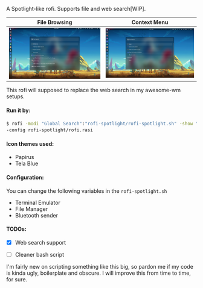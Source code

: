 A Spotlight-like rofi. Supports file and web search[WIP]. 

| File Browsing | Context Menu |
| --- | --- |
| ![screenshot](screenshots/main.png) | ![screenshot](screenshots/menu.png) |

This rofi will supposed to replace the web search in my awesome-wm setups.

#### Run it by:

```bash
$ rofi -modi "Global Search":"rofi-spotlight/rofi-spotlight.sh" -show "Global Search" \
-config rofi-spotlight/rofi.rasi
```

#### Icon themes used:

+ Papirus
+ Tela Blue

#### Configuration:
You can change the following variables in the `rofi-spotlight.sh`
+ Terminal Emulator
+ File Manager
+ Bluetooth sender

#### TODOs:
- [x] Web search support
- [ ] Cleaner bash script


I'm fairly new on scripting something like this big, so pardon me if my code is kinda ugly, boilerplate and obscure. I will improve this from time to time, for sure.
